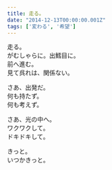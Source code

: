 ```yaml
---
title: 走る。
date: "2014-12-13T00:00:00.001Z"
tags: ['変わる', '希望']
---
```


走る。  
がむしゃらに。出鱈目に。  
前へ進む。  
見て呉れは、関係ない。

さあ、出発だ。  
何も持たず。  
何も考えず。

さあ、光の中へ。  
ワクワクして。  
ドキドキして。

きっと。  
いつかきっと。
